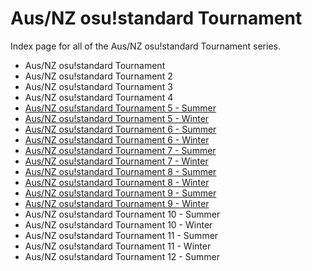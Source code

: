 # Aus/NZ osu!standard Tournament

Index page for all of the Aus/NZ osu!standard Tournament series.

- Aus/NZ osu!standard Tournament
- Aus/NZ osu!standard Tournament 2
- Aus/NZ osu!standard Tournament 3
- Aus/NZ osu!standard Tournament 4
- [Aus/NZ osu!standard Tournament 5 - Summer](2018_Summer)
- [Aus/NZ osu!standard Tournament 5 - Winter](2018_Winter)
- [Aus/NZ osu!standard Tournament 6 - Summer](2019_Summer)
- [Aus/NZ osu!standard Tournament 6 - Winter](2019_Winter)
- [Aus/NZ osu!standard Tournament 7 - Summer](2020_Summer)
- [Aus/NZ osu!standard Tournament 7 - Winter](2020_Winter)
- [Aus/NZ osu!standard Tournament 8 - Summer](2021_Summer)
- [Aus/NZ osu!standard Tournament 8 - Winter](2021_Winter)
- [Aus/NZ osu!standard Tournament 9 - Summer](2022_Summer)
- [Aus/NZ osu!standard Tournament 9 - Winter](2022_Winter)
- Aus/NZ osu!standard Tournament 10 - Summer
- Aus/NZ osu!standard Tournament 10 - Winter
- Aus/NZ osu!standard Tournament 11 - Summer
- Aus/NZ osu!standard Tournament 11 - Winter
- Aus/NZ osu!standard Tournament 12 - Summer
